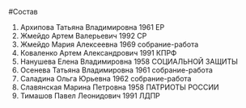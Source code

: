 #Состав
1. Архипова Татьяна Владимировна 1961 ЕР
2. Жмейдо Артем Валерьевич 1992 СР
3. Жмейдо Мария Алексеевна 1969 собрание-работа
4. Коваленко Артем Александрович 1991 КПРФ
5. Нанушева Елена Владимировна 1958 СОЦИАЛЬНОЙ ЗАЩИТЫ
6. Осенева Татьяна Владимировна 1961 собрание-работа
7. Саладина Ольга Юрьевна 1962 собрание-работа
8. Славянская Марина Петровна 1958 ПАТРИОТЫ РОССИИ
9. Тимашов Павел Леонидович 1991 ЛДПР
